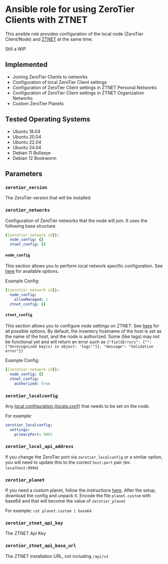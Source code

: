 # Ansible role for using ZeroTier Clients with ZTNET

This ansible role provides configuration of the local node (ZeroTier Client/Node) and [ZTNET](https://ztnet.network) at the same time.

Still a WIP

## Implemented
- Joining ZeroTier Clients to networks
- Configuration of local ZeroTier Client settings
- Configuration of ZeroTier Client settings in ZTNET Personal Networks
- Configuration of ZeroTier Client settings in ZTNET Organization Networks
- Custom ZeroTier Planets

## Tested Operating Systems

- Ubuntu 18.04
- Ubuntu 20.04
- Ubuntu 22.04
- Ubuntu 24.04
- Debian 11 Bullseye
- Debian 12 Bookworm

## Parameters

### `zerotier_version`

The ZeroTier version that will be installed

### `zerotier_networks`

Configuration of ZeroTier networks that the node will join. It uses the following base structure.

```yaml
{{zerotier network id}}:
  node_config: {}
  ztnet_config: {}
```

#### `node_config`

This section allows you to perform local network specific configuration. See [here](https://docs.zerotier.com/config/#network-specific-configuration) for available options.

Example Config:
```yaml
{{zerotier network id}}:
  node_config:
    allowManaged: 1
  ztnet_config: {}
```

#### `ztnet_config`

This section allows you to configure node settings on ZTNET. See [here](https://ztnet.network/Rest%20Api/Personal/Network-Members/modify-a-network-member) for all possible options. By default, the inventory hostname of the host is set as the name of the host, and the node is authorized. Some (like tags) may not be functional yet and will return an error such as `{"fieldErrors": {"": ["Unrecognized key(s) in object: 'tags'"]}, "message": "Validation error"}}`

Example Config:
```yaml
{{zerotier network id}}:
  node_config: {}
  ztnet_config:
    authorized: true
```

### `zerotier_localconfig`

Any [local configuration (locals.conf)](https://docs.zerotier.com/config/#local-configuration-options) that needs to be set on the node.

For example:
```yaml
zerotier_localconfig:
  settings:
    primaryPort: 9993
```

### `zerotier_local_api_address`

If you change the ZeroTier port via `zerotier_localconfig` or a similar option, you will need to update this to the correct `host:port` pair (ex: `localhost:9994`)

### `zerotier_planet`

If you need a custom planet, follow the instructions [here](https://ztnet.network/usage/private_root). After the setup, download the config and unpack it. Encode the file `planet.custom` with base64 and that will become the value of `zerotier_planet`

For example: `cat planet.custom | base64`

### `zerotier_ztnet_api_key`

The ZTNET Api Key

### `zerotier_ztnet_api_base_url`

The ZTNET installation URL, not including `/api/v1`

